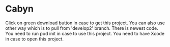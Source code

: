 # Cabyn
Click on green download button in case to get this project. You can also use other way which is to pull from 'develop2' branch. There is newest code.
You need to run pod init in case to use this project.
You need to have Xcode in case to open this project.
